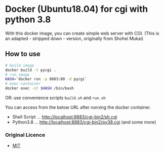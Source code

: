 # Docker (Ubuntu18.04) for cgi with python 3.8

With this docker image, you can create simple web server with CGI.
(This is an adapted - stripped down - version, originally from Shohei Mukai)

## How to use

```bash
# build image
docker build -t pycgi .
# run image
HASH=`docker run -p 8883:80 -d pycgi`
# exec container
docker exec -it $HASH /bin/bash
```

OR: use convenience scripts `build.sh` and `run.sh`

You can access from the below URL after running the docker container.  

* Shell Script ... [http://localhost:8883/cgi-bin2/sh.cgi](http://localhost:8883/cgi-bin2/sh.cgi)
* Python3.8 ... [http://localhost:8883/cgi-bin2/py38.cgi](http://localhost:8883/cgi-bin2/py38.cgi)
(and some more)

### Original Licence

* [MIT](https://github.com/pyohei/docker-cgi-python/blob/master/LICENSE)
